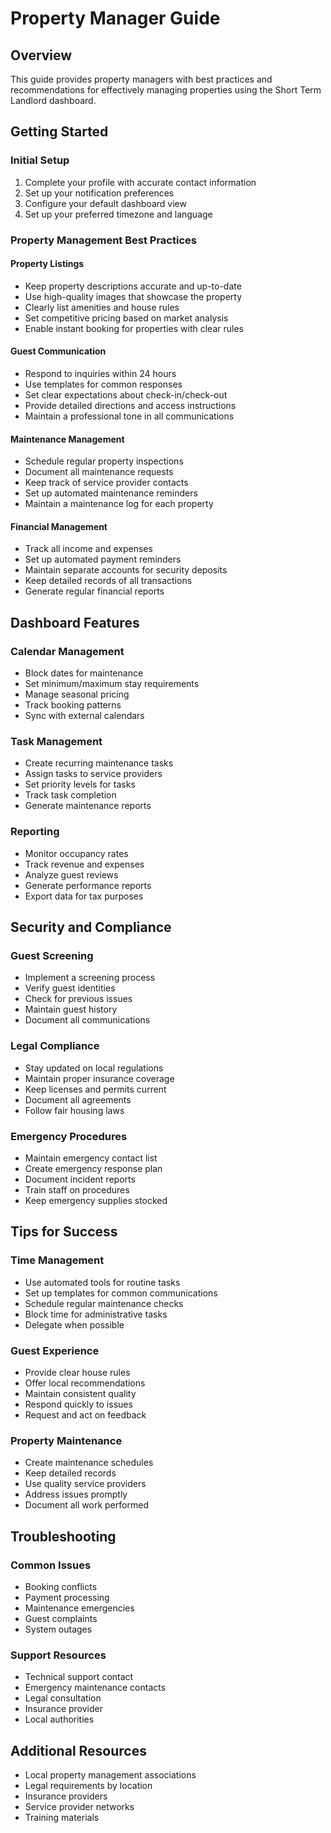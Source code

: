 # Property Manager Guide

## Overview
This guide provides property managers with best practices and recommendations for effectively managing properties using the Short Term Landlord dashboard.

## Getting Started

### Initial Setup
1. Complete your profile with accurate contact information
2. Set up your notification preferences
3. Configure your default dashboard view
4. Set up your preferred timezone and language

### Property Management Best Practices

#### Property Listings
- Keep property descriptions accurate and up-to-date
- Use high-quality images that showcase the property
- Clearly list amenities and house rules
- Set competitive pricing based on market analysis
- Enable instant booking for properties with clear rules

#### Guest Communication
- Respond to inquiries within 24 hours
- Use templates for common responses
- Set clear expectations about check-in/check-out
- Provide detailed directions and access instructions
- Maintain a professional tone in all communications

#### Maintenance Management
- Schedule regular property inspections
- Document all maintenance requests
- Keep track of service provider contacts
- Set up automated maintenance reminders
- Maintain a maintenance log for each property

#### Financial Management
- Track all income and expenses
- Set up automated payment reminders
- Maintain separate accounts for security deposits
- Keep detailed records of all transactions
- Generate regular financial reports

## Dashboard Features

### Calendar Management
- Block dates for maintenance
- Set minimum/maximum stay requirements
- Manage seasonal pricing
- Track booking patterns
- Sync with external calendars

### Task Management
- Create recurring maintenance tasks
- Assign tasks to service providers
- Set priority levels for tasks
- Track task completion
- Generate maintenance reports

### Reporting
- Monitor occupancy rates
- Track revenue and expenses
- Analyze guest reviews
- Generate performance reports
- Export data for tax purposes

## Security and Compliance

### Guest Screening
- Implement a screening process
- Verify guest identities
- Check for previous issues
- Maintain guest history
- Document all communications

### Legal Compliance
- Stay updated on local regulations
- Maintain proper insurance coverage
- Keep licenses and permits current
- Document all agreements
- Follow fair housing laws

### Emergency Procedures
- Maintain emergency contact list
- Create emergency response plan
- Document incident reports
- Train staff on procedures
- Keep emergency supplies stocked

## Tips for Success

### Time Management
- Use automated tools for routine tasks
- Set up templates for common communications
- Schedule regular maintenance checks
- Block time for administrative tasks
- Delegate when possible

### Guest Experience
- Provide clear house rules
- Offer local recommendations
- Maintain consistent quality
- Respond quickly to issues
- Request and act on feedback

### Property Maintenance
- Create maintenance schedules
- Keep detailed records
- Use quality service providers
- Address issues promptly
- Document all work performed

## Troubleshooting

### Common Issues
- Booking conflicts
- Payment processing
- Maintenance emergencies
- Guest complaints
- System outages

### Support Resources
- Technical support contact
- Emergency maintenance contacts
- Legal consultation
- Insurance provider
- Local authorities

## Additional Resources
- Local property management associations
- Legal requirements by location
- Insurance providers
- Service provider networks
- Training materials 